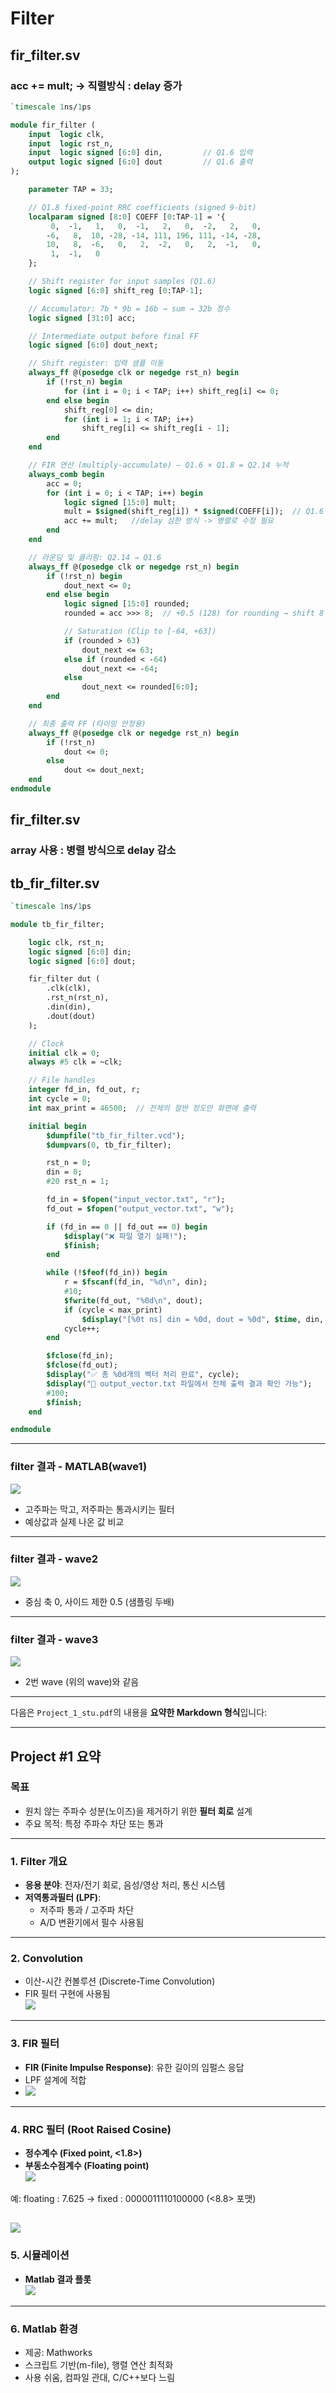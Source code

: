 # Filter

## fir_filter.sv
### acc += mult; &rarr; 직렬방식 : delay 증가
```SystemVerilog
`timescale 1ns/1ps

module fir_filter (
    input  logic clk,
    input  logic rst_n,
    input  logic signed [6:0] din,         // Q1.6 입력
    output logic signed [6:0] dout         // Q1.6 출력
);

    parameter TAP = 33;

    // Q1.8 fixed-point RRC coefficients (signed 9-bit)
    localparam signed [8:0] COEFF [0:TAP-1] = '{
         0,  -1,   1,   0,  -1,   2,   0,  -2,   2,   0,
        -6,   8,  10, -28, -14, 111, 196, 111, -14, -28,
        10,   8,  -6,   0,   2,  -2,   0,   2,  -1,   0,
         1,  -1,   0
    };

    // Shift register for input samples (Q1.6)
    logic signed [6:0] shift_reg [0:TAP-1];

    // Accumulator: 7b * 9b = 16b → sum → 32b 정수
    logic signed [31:0] acc;

    // Intermediate output before final FF
    logic signed [6:0] dout_next;

    // Shift register: 입력 샘플 이동
    always_ff @(posedge clk or negedge rst_n) begin
        if (!rst_n) begin
            for (int i = 0; i < TAP; i++) shift_reg[i] <= 0;
        end else begin
            shift_reg[0] <= din;
            for (int i = 1; i < TAP; i++)
                shift_reg[i] <= shift_reg[i - 1];
        end
    end

    // FIR 연산 (multiply-accumulate) — Q1.6 × Q1.8 = Q2.14 누적
    always_comb begin
        acc = 0;
        for (int i = 0; i < TAP; i++) begin
            logic signed [15:0] mult;
            mult = $signed(shift_reg[i]) * $signed(COEFF[i]);  // Q1.6 * Q1.8 = Q2.14
            acc += mult;   //delay 심한 방식 -> 병렬로 수정 필요
        end
    end

    // 라운딩 및 클리핑: Q2.14 → Q1.6
    always_ff @(posedge clk or negedge rst_n) begin
        if (!rst_n) begin
            dout_next <= 0;
        end else begin
            logic signed [15:0] rounded;
            rounded = acc >>> 8;  // +0.5 (128) for rounding → shift 8 → Q1.6

            // Saturation (Clip to [-64, +63])
            if (rounded > 63)
                dout_next <= 63;
            else if (rounded < -64)
                dout_next <= -64;
            else
                dout_next <= rounded[6:0];
        end
    end

    // 최종 출력 FF (타이밍 안정용)
    always_ff @(posedge clk or negedge rst_n) begin
        if (!rst_n)
            dout <= 0;
        else
            dout <= dout_next;
    end
endmodule
```

## fir_filter.sv 
### array 사용 : 병렬 방식으로 delay 감소

## tb_fir_filter.sv
```SystemVerilog
`timescale 1ns/1ps

module tb_fir_filter;

    logic clk, rst_n;
    logic signed [6:0] din;
    logic signed [6:0] dout;

    fir_filter dut (
        .clk(clk),
        .rst_n(rst_n),
        .din(din),
        .dout(dout)
    );

    // Clock
    initial clk = 0;
    always #5 clk = ~clk;

    // File handles
    integer fd_in, fd_out, r;
    int cycle = 0;
    int max_print = 46500;  // 전체의 절반 정도만 화면에 출력

    initial begin
        $dumpfile("tb_fir_filter.vcd");
        $dumpvars(0, tb_fir_filter);

        rst_n = 0;
        din = 0;
        #20 rst_n = 1;

        fd_in = $fopen("input_vector.txt", "r");
        fd_out = $fopen("output_vector.txt", "w");

        if (fd_in == 0 || fd_out == 0) begin
            $display("❌ 파일 열기 실패!");
            $finish;
        end

        while (!$feof(fd_in)) begin
            r = $fscanf(fd_in, "%d\n", din);
            #10;
            $fwrite(fd_out, "%0d\n", dout);
            if (cycle < max_print)
                $display("[%0t ns] din = %0d, dout = %0d", $time, din, dout);
            cycle++;
        end

        $fclose(fd_in);
        $fclose(fd_out);
        $display("✅ 총 %0d개의 벡터 처리 완료", cycle);
        $display("📂 output_vector.txt 파일에서 전체 출력 결과 확인 가능");
        #100;
        $finish;
    end

endmodule

```
-----------------
### filter 결과 - MATLAB(wave1)   
<img src = "./img/250716_wave1.png"><br>
- 고주파는 막고, 저주파는 통과시키는 필터
- 예상값과 실제 나온 값 비교

-----------
### filter 결과 - wave2
<img src = "./img/250716_wave2.png"><br>
- 중심 축 0, 사이드 제한 0.5 (샘플링 두배)
--------------
### filter 결과 - wave3
<img src = "./img/250716_wave3.png"><br>
- 2번 wave (위의 wave)와 같음

-------------------------------------------
다음은 `Project_1_stu.pdf`의 내용을 **요약한 Markdown 형식**입니다:

---

## Project #1 요약

### 목표
- 원치 않는 주파수 성분(노이즈)을 제거하기 위한 **필터 회로** 설계
- 주요 목적: 특정 주파수 차단 또는 통과

---

### 1. Filter 개요
- **응용 분야**: 전자/전기 회로, 음성/영상 처리, 통신 시스템
- **저역통과필터 (LPF)**:
  - 저주파 통과 / 고주파 차단
  - A/D 변환기에서 필수 사용됨

---

### 2. Convolution
- 이산-시간 컨볼루션 (Discrete-Time Convolution)
- FIR 필터 구현에 사용됨   
<img src = "./img/250716_convolution.png"><br>   


---

### 3. FIR 필터
- **FIR (Finite Impulse Response)**: 유한 길이의 임펄스 응답
- LPF 설계에 적합   
- <img src = "./img/250716_FIR.png"><br>

---

### 4. RRC 필터 (Root Raised Cosine)
- **정수계수 (Fixed point, <1.8>)**
- **부동소수점계수 (Floating point)**   
<img src = "./img/250716_fixed_point.png"><br>   

예: floating : 7.625 → fixed : 0000011110100000 (<8.8> 포맷)   

<img src = "./img/250716_RRC_filter_coefficient.png"><br>   
---

### 5. 시뮬레이션
- **Matlab 결과 플롯**    
<img src = "./img/250716_simulation.png"><br>   
---

### 6. Matlab 환경
- 제공: Mathworks
- 스크립트 기반(m-file), 행렬 연산 최적화
- 사용 쉬움, 컴파일 관대, C/C++보다 느림
